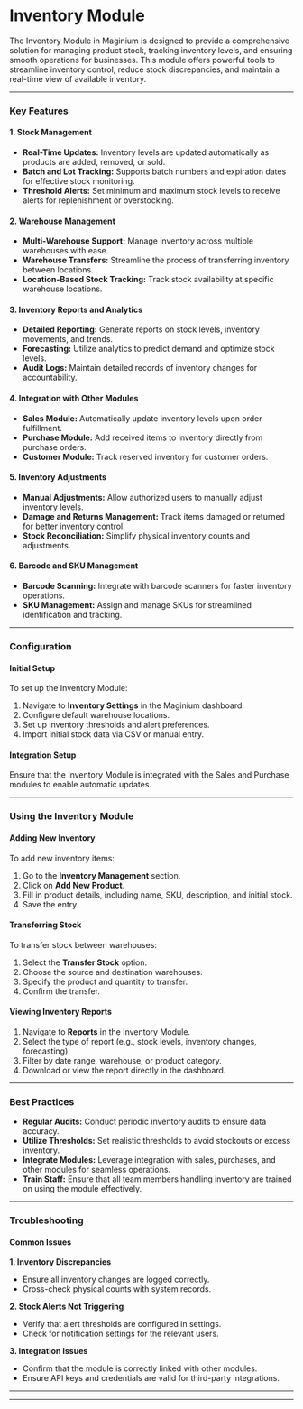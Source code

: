 # Inventory Module

The Inventory Module in Maginium is designed to provide a comprehensive solution for managing product stock, tracking inventory levels, and ensuring smooth operations for businesses. This module offers powerful tools to streamline inventory control, reduce stock discrepancies, and maintain a real-time view of available inventory.

***

### Key Features

#### 1. **Stock Management**

* **Real-Time Updates:** Inventory levels are updated automatically as products are added, removed, or sold.
* **Batch and Lot Tracking:** Supports batch numbers and expiration dates for effective stock monitoring.
* **Threshold Alerts:** Set minimum and maximum stock levels to receive alerts for replenishment or overstocking.

#### 2. **Warehouse Management**

* **Multi-Warehouse Support:** Manage inventory across multiple warehouses with ease.
* **Warehouse Transfers:** Streamline the process of transferring inventory between locations.
* **Location-Based Stock Tracking:** Track stock availability at specific warehouse locations.

#### 3. **Inventory Reports and Analytics**

* **Detailed Reporting:** Generate reports on stock levels, inventory movements, and trends.
* **Forecasting:** Utilize analytics to predict demand and optimize stock levels.
* **Audit Logs:** Maintain detailed records of inventory changes for accountability.

#### 4. **Integration with Other Modules**

* **Sales Module:** Automatically update inventory levels upon order fulfillment.
* **Purchase Module:** Add received items to inventory directly from purchase orders.
* **Customer Module:** Track reserved inventory for customer orders.

#### 5. **Inventory Adjustments**

* **Manual Adjustments:** Allow authorized users to manually adjust inventory levels.
* **Damage and Returns Management:** Track items damaged or returned for better inventory control.
* **Stock Reconciliation:** Simplify physical inventory counts and adjustments.

#### 6. **Barcode and SKU Management**

* **Barcode Scanning:** Integrate with barcode scanners for faster inventory operations.
* **SKU Management:** Assign and manage SKUs for streamlined identification and tracking.

***

### Configuration

#### Initial Setup

To set up the Inventory Module:

1. Navigate to **Inventory Settings** in the Maginium dashboard.
2. Configure default warehouse locations.
3. Set up inventory thresholds and alert preferences.
4. Import initial stock data via CSV or manual entry.

#### Integration Setup

Ensure that the Inventory Module is integrated with the Sales and Purchase modules to enable automatic updates.

***

### Using the Inventory Module

#### Adding New Inventory

To add new inventory items:

1. Go to the **Inventory Management** section.
2. Click on **Add New Product**.
3. Fill in product details, including name, SKU, description, and initial stock.
4. Save the entry.

#### Transferring Stock

To transfer stock between warehouses:

1. Select the **Transfer Stock** option.
2. Choose the source and destination warehouses.
3. Specify the product and quantity to transfer.
4. Confirm the transfer.

#### Viewing Inventory Reports

1. Navigate to **Reports** in the Inventory Module.
2. Select the type of report (e.g., stock levels, inventory changes, forecasting).
3. Filter by date range, warehouse, or product category.
4. Download or view the report directly in the dashboard.

***

### Best Practices

* **Regular Audits:** Conduct periodic inventory audits to ensure data accuracy.
* **Utilize Thresholds:** Set realistic thresholds to avoid stockouts or excess inventory.
* **Integrate Modules:** Leverage integration with sales, purchases, and other modules for seamless operations.
* **Train Staff:** Ensure that all team members handling inventory are trained on using the module effectively.

***

### Troubleshooting

#### Common Issues

**1. Inventory Discrepancies**

* Ensure all inventory changes are logged correctly.
* Cross-check physical counts with system records.

**2. Stock Alerts Not Triggering**

* Verify that alert thresholds are configured in settings.
* Check for notification settings for the relevant users.

**3. Integration Issues**

* Confirm that the module is correctly linked with other modules.
* Ensure API keys and credentials are valid for third-party integrations.

***



***

